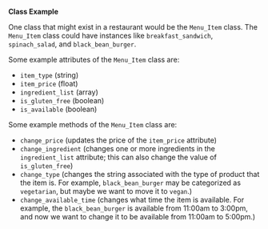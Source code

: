 **Class Example**

One class that might exist in a restaurant would be the `Menu_Item` class.  The `Menu_Item` class could have instances like `breakfast_sandwich`, `spinach_salad`, and `black_bean_burger`.  

Some example attributes of the `Menu_Item` class are:

* `item_type` (string)
* `item_price` (float)
* `ingredient_list` (array)
* `is_gluten_free` (boolean)
* `is_available` (boolean)

Some example methods of the `Menu_Item` class are:

* `change_price` (updates the price of the `item_price` attribute)
* `change_ingredient` (changes one or more ingredients in the `ingredient_list` attribute; this can also change the value of `is_gluten_free`)
* `change_type` (changes the string associated with the type of product that the item is.  For example, `black_bean_burger` may be categorized as `vegetarian`, but maybe we want to move it to `vegan`.)
* `change_available_time` (changes what time the item is available.  For example, the `black_bean_burger` is available from 11:00am to 3:00pm, and now we want to change it to be available from 11:00am to 5:00pm.)